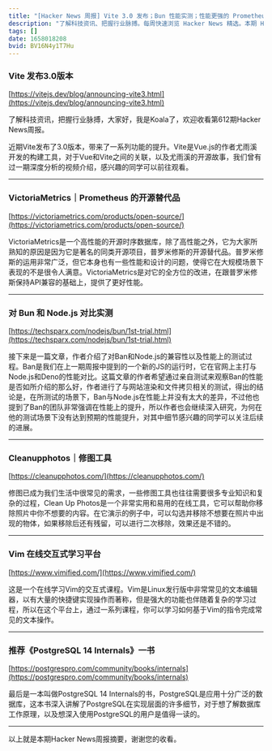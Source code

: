 ```yaml
---
title: "[Hacker News 周报] Vite 3.0 发布；Bun 性能实测；性能更强的 Prometheus 替代方案"
description: "了解科技资讯、把握行业脉搏。每周快速浏览 Hacker News 精选。本期 Hacker Newsletter 地址：https://mailchi.mp/hackernewsletter/612"
tags: []
date: 1658018208
bvid: BV16N4y1T7Hu
---
```

### Vite 发布3.0版本
[https://vitejs.dev/blog/announcing-vite3.html](https://vitejs.dev/blog/announcing-vite3.html)

了解科技资讯，把握行业脉搏，大家好，我是Koala了，欢迎收看第612期Hacker News周报。

近期Vite发布了3.0版本，带来了一系列功能的提升。Vite是Vue.js的作者尤雨溪开发的构建工具，对于Vue和Vite之间的关联，以及尤雨溪的开源故事，我们曾有过一期深度分析的视频介绍，感兴趣的同学可以前往观看。

---

### VictoriaMetrics｜Prometheus 的开源替代品
[https://victoriametrics.com/products/open-source/](https://victoriametrics.com/products/open-source/)

VictoriaMetrics是一个高性能的开源时序数据库，除了高性能之外，它为大家所熟知的原因是因为它是著名的同类开源项目，普罗米修斯的开源替代品。普罗米修斯的运用非常广泛，但它本身也有一些性能和设计的问题，使得它在大规模场景下表现的不是很令人满意。VictoriaMetrics是对它的全方位的改进，在跟普罗米修斯保持API兼容的基础上，提供了更好性能。

---

### 对 Bun 和 Node.js 对比实测
[https://techsparx.com/nodejs/bun/1st-trial.html](https://techsparx.com/nodejs/bun/1st-trial.html)

接下来是一篇文章，作者介绍了对Ban和Node.js的兼容性以及性能上的测试过程。Ban是我们在上一期周报中提到的一个新的JS的运行时，它在官网上主打与Node.js和Deno的性能对比。这篇文章的作者希望通过亲自测试来观察Ban的性能是否如所介绍的那么好，作者进行了与网站渲染和文件拷贝相关的测试，得出的结论是，在所测试的场景下，Ban与Node.js在性能上并没有太大的差异，不过他也提到了Ban的团队非常强调在性能上的提升，所以作者也会继续深入研究，为何在他的测试场景下没有达到预期的性能提升，对其中细节感兴趣的同学可以关注后续的进展。

---

### Cleanupphotos｜修图工具
[https://cleanupphotos.com/](https://cleanupphotos.com/)

修图已成为我们生活中很常见的需求，一些修图工具也往往需要很多专业知识和复杂的过程，Clean Up Photos是一个非常实用和易用的在线工具，它可以帮助你移除照片中你不想要的内容。在它演示的例子中，可以勾选并移除不想要在照片中出现的物体，如果移除后还有残留，可以进行二次移除，效果还是不错的。

---

### Vim 在线交互式学习平台
[https://www.vimified.com/](https://www.vimified.com/)

这是一个在线学习Vim的交互式课程。Vim是Linux发行版中非常常见的文本编辑器，以有大量的快捷键实现操作而著称，但是强大的功能也伴随着复杂的学习过程，所以在这个平台上，通过一系列课程，你可以学习如何基于Vim的指令完成常见的文本操作。

---

### 推荐《PostgreSQL 14 Internals》一书
[https://postgrespro.com/community/books/internals](https://postgrespro.com/community/books/internals)

最后是一本叫做PostgreSQL 14 Internals的书，PostgreSQL是应用十分广泛的数据库，这本书深入讲解了PostgreSQL在实现层面的许多细节，对于想了解数据库工作原理，以及想深入使用PostgreSQL的用户是值得一读的。

---

以上就是本期Hacker News周报摘要，谢谢您的收看。

